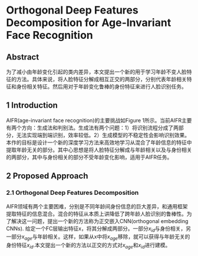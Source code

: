 # Orthogonal Deep Features Decomposition for Age-Invariant Face Recognition

## Abstract
为了减小由年龄变化引起的类内差异，本文提出一个新的用于学习年龄不变人脸特征的方法。具体来说，将人脸特征分解成相互正交的两部分，分别代表年龄相关特征和身份相关特征。然后用对于年龄变化鲁棒的身份特征来进行人脸识别任务。

## 1 Introduction
AIFR(age-invariant face recognition)的主要挑战如Figure 1所示。当前AIFR主要有两个方向：生成法和判别法。生成法有两个问题：1）将识别流程分成了两部分，无法实现端到端识别，效率较低。2）生成模型的不稳定性会影响识别效果。
本作的目标是设计一个新的深度学习方法来高效地学习从混合了年龄信息的特征中提取年龄无关的部分。其中心思想是将人脸特征分解成与年龄相关以及与身份相关的两部分，其中与身份相关的部分不受年龄变化影响，适用于AIFR任务。

## 2 Proposed Approach
### 2.1 Orthogonal Deep Features Decomposition
AIFR领域有两个主要困难，分别是不同年龄间身份信息的巨大差异，和通用框架提取特征的信息混合。混合的特征从本质上讲降低了跨年龄人脸识别的鲁棒性。为了解决这一问题，提出一个新的方法称为正交嵌入CNN(orthogonal embedding CNNs).
给定一个FC层输出特征x，将其分解成两部分。一部分$x_{id}$与身份相关，另一部分$x_{age}$与年龄相关。这样，如果从x中将$x_{age}$移除，就可以获得与年龄无关的身份特征$x_{id}$.本文提出一个新的方法以正交的方式对$x_{age}$和$x_{id}$进行建模。